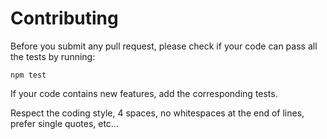 # Contributing

Before you submit any pull request, please check if your code can pass all the tests by running:

```shell
npm test
```

If your code contains new features, add the corresponding tests.

Respect the coding style, 4 spaces, no whitespaces at the end of lines, prefer single quotes, etc…
